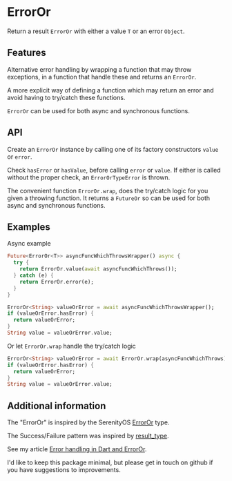 # ErrorOr

Return a result `ErrorOr` with either a value `T` or an error `Object`.

## Features

Alternative error handling by wrapping a function that may throw exceptions, in
a function that handle these and returns an `ErrorOr`.

A more explicit way of defining a function which may return an error and avoid 
having to try/catch these functions.

`ErrorOr` can be used for both async and synchronous functions.

## API

Create an `ErrorOr` instance by calling one of its factory constructors `value`
or `error`.

Check `hasError` or `hasValue`, before calling `error` or `value`. If either is
called without the proper check, an `ErrorOrTypeError` is thrown.

The convenient function `ErrorOr.wrap`, does the try/catch logic for you given
a throwing function. It returns a `FutureOr` so can be used for both async and
synchronous functions.

## Examples

Async example

```dart
Future<ErrorOr<T>> asyncFuncWhichThrowsWrapper() async {
  try {
    return ErrorOr.value(await asyncFuncWhichThrows());
  } catch (e) {
    return ErrorOr.error(e);
  }
}

ErrorOr<String> valueOrError = await asyncFuncWhichThrowsWrapper();
if (valueOrError.hasError) {
  return valueOrError;
}
String value = valueOrError.value;
```

Or let `ErrorOr.wrap` handle the try/catch logic

```dart
ErrorOr<String> valueOrError = await ErrorOr.wrap(asyncFuncWhichThrows)
if (valueOrError.hasError) {
  return valueOrError;
}
String value = valueOrError.value;
```

## Additional information

The "ErrorOr" is inspired by the SerenityOS [ErrorOr](https://github.com/SerenityOS/serenity/blob/master/AK/Error.h) type.

The Success/Failure pattern was inspired by [result_type](https://pub.dev/packages/result_type).

See my article [Error handling in Dart and ErrorOr](https://medium.com/@erlendf/error-handling-in-dart-and-erroror-33a04a96d7e9).

I'd like to keep this package minimal, but please get in touch on github if you
have suggestions to improvements.
